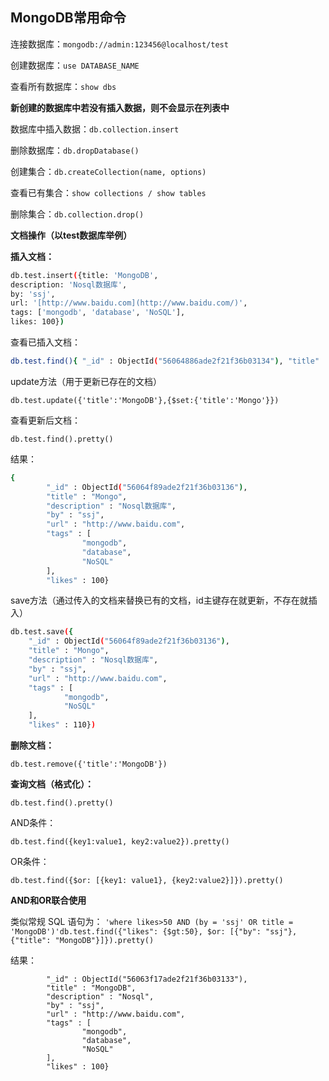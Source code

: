 ## MongoDB常用命令
连接数据库：`mongodb://admin:123456@localhost/test`

创建数据库：`use DATABASE_NAME`

查看所有数据库：`show dbs`

**新创建的数据库中若没有插入数据，则不会显示在列表中**

数据库中插入数据：`db.collection.insert`

删除数据库：`db.dropDatabase()`

创建集合：`db.createCollection(name, options)`

查看已有集合：`show collections / show tables`

删除集合：`db.collection.drop()`

**文档操作（以test数据库举例）**

**插入文档：**

```bash
db.test.insert({title: 'MongoDB',
description: 'Nosql数据库',
by: 'ssj',
url: '[http://www.baidu.com](http://www.baidu.com/)',
tags: ['mongodb', 'database', 'NoSQL'],
likes: 100})
```

查看已插入文档：

```bash
db.test.find(){ "_id" : ObjectId("56064886ade2f21f36b03134"), "title" : "MongoDB", "description" : "Nosql数据库", "by" : "ssj", "url" : "http://www.baidu.com", "tags" : [ "mongodb", "database", "NoSQL" ], "likes" : 100 }
```

update方法（用于更新已存在的文档）

`db.test.update({'title':'MongoDB'},{$set:{'title':'Mongo'}})`

查看更新后文档：

`db.test.find().pretty()`

结果：

```bash
{
        "_id" : ObjectId("56064f89ade2f21f36b03136"),
        "title" : "Mongo",
        "description" : "Nosql数据库",
        "by" : "ssj",
        "url" : "http://www.baidu.com",
        "tags" : [
                "mongodb",
                "database",
                "NoSQL"
        ],
        "likes" : 100}
```

save方法（通过传入的文档来替换已有的文档，id主键存在就更新，不存在就插入）

```bash
db.test.save({
    "_id" : ObjectId("56064f89ade2f21f36b03136"),
    "title" : "Mongo",
    "description" : "Nosql数据库",
    "by" : "ssj",
    "url" : "http://www.baidu.com",
    "tags" : [
            "mongodb",
            "NoSQL"
    ],
    "likes" : 110})
```

**删除文档：**

`db.test.remove({'title':'MongoDB'})`

**查询文档（格式化）：**

`db.test.find().pretty()`

AND条件：

```db.test.find({key1:value1, key2:value2}).pretty()```

OR条件：

```db.test.find({$or: [{key1: value1}, {key2:value2}]}).pretty()```

**AND和OR联合使用**

类似常规 SQL 语句为： ```'where likes>50 AND (by = 'ssj' OR title = 'MongoDB')'db.test.find({"likes": {$gt:50}, $or: [{"by": "ssj"},{"title": "MongoDB"}]}).pretty()```

结果：
```{
        "_id" : ObjectId("56063f17ade2f21f36b03133"),
        "title" : "MongoDB",
        "description" : "Nosql",
        "by" : "ssj",
        "url" : "http://www.baidu.com",
        "tags" : [
                "mongodb",
                "database",
                "NoSQL"
        ],
        "likes" : 100}
```
